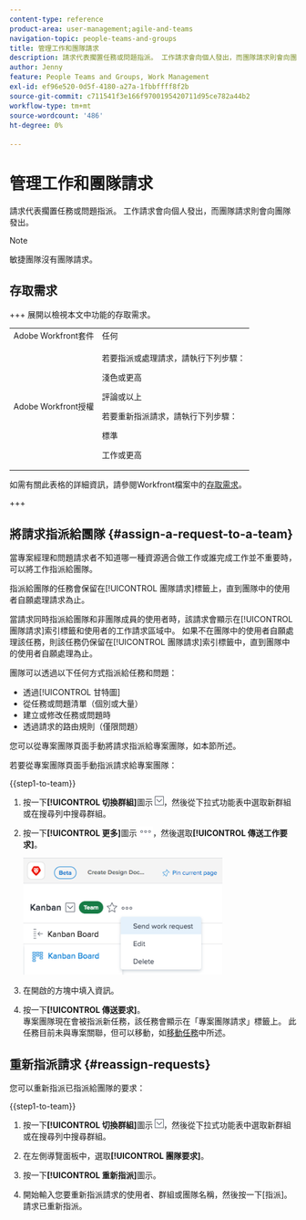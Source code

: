 ```yaml
---
content-type: reference
product-area: user-management;agile-and-teams
navigation-topic: people-teams-and-groups
title: 管理工作和團隊請求
description: 請求代表擱置任務或問題指派。 工作請求會向個人發出，而團隊請求則會向團隊發出。
author: Jenny
feature: People Teams and Groups, Work Management
exl-id: ef96e520-0d5f-4180-a27a-1fbbffff8f2b
source-git-commit: c711541f3e166f9700195420711d95ce782a44b2
workflow-type: tm+mt
source-wordcount: '486'
ht-degree: 0%

---
```


# 管理工作和團隊請求

請求代表擱置任務或問題指派。 工作請求會向個人發出，而團隊請求則會向團隊發出。

>[!NOTE]
>
>敏捷團隊沒有團隊請求。

## 存取需求

+++ 展開以檢視本文中功能的存取需求。

<table style="table-layout:auto"> 
 <col> 
 <col> 
 <tbody> 
  <tr data-mc-conditions=""> 
   <td role="rowheader">Adobe Workfront套件</td> 
   <td>任何</td> 
  </tr> 
  <tr> 
   <td role="rowheader">Adobe Workfront授權</td> 
   <td>
   <p>若要指派或處理請求，請執行下列步驟：
   <p>淺色或更高</p>
  <p>評論或以上</p>
   <p>若要重新指派請求，請執行下列步驟：
   <p>標準</p>
   <p>工作或更高</p></td>
  </tr> 
 </tbody> 
</table>

如需有關此表格的詳細資訊，請參閱Workfront檔案中的[存取需求](/help/quicksilver/administration-and-setup/add-users/access-levels-and-object-permissions/access-level-requirements-in-documentation.md)。

+++

## 將請求指派給團隊 {#assign-a-request-to-a-team}

當專案經理和問題請求者不知道哪一種資源適合做工作或誰完成工作並不重要時，可以將工作指派給團隊。

指派給團隊的任務會保留在[!UICONTROL 團隊請求]標籤上，直到團隊中的使用者自願處理請求為止。

當請求同時指派給團隊和非團隊成員的使用者時，該請求會顯示在[!UICONTROL 團隊請求]索引標籤和使用者的工作請求區域中。 如果不在團隊中的使用者自願處理該任務，則該任務仍保留在[!UICONTROL 團隊請求]索引標籤中，直到團隊中的使用者自願處理為止。

團隊可以透過以下任何方式指派給任務和問題：

* 透過[!UICONTROL 甘特圖]
* 從任務或問題清單（個別或大量）
* 建立或修改任務或問題時
* 透過請求的路由規則（僅限問題）

您可以從專案團隊頁面手動將請求指派給專案團隊，如本節所述。

若要從專案團隊頁面手動指派請求給專案團隊：

{{step1-to-team}}

1. 按一下&#x200B;**[!UICONTROL 切換群組]**&#x200B;圖示![切換群組圖示](assets/switch-team-icon.png)，然後從下拉式功能表中選取新群組或在搜尋列中搜尋群組。

1. 按一下&#x200B;**[!UICONTROL 更多]**&#x200B;圖示![](assets/more-icon.png)，然後選取&#x200B;**[!UICONTROL 傳送工作要求]**。

   ![](assets/edit-team-settings-350x205.png)

1. 在開啟的方塊中填入資訊。
1. 按一下&#x200B;**[!UICONTROL 傳送要求]**。\
   專案團隊現在會被指派新任務，該任務會顯示在「專案團隊請求」標籤上。 此任務目前未與專案關聯，但可以移動，如[移動任務](../../manage-work/tasks/manage-tasks/move-tasks.md)中所述。

## 重新指派請求 {#reassign-requests}

您可以重新指派已指派給團隊的要求：

{{step1-to-team}}

1. 按一下&#x200B;**[!UICONTROL 切換群組]**&#x200B;圖示![切換群組圖示](assets/switch-team-icon.png)，然後從下拉式功能表中選取新群組或在搜尋列中搜尋群組。
1. 在左側導覽面板中，選取&#x200B;**[!UICONTROL 團隊要求]**。
1. 按一下&#x200B;**[!UICONTROL 重新指派]**&#x200B;圖示。

1. 開始輸入您要重新指派請求的使用者、群組或團隊名稱，然後按一下[指派]。**&#x200B;**\
   請求已重新指派。

